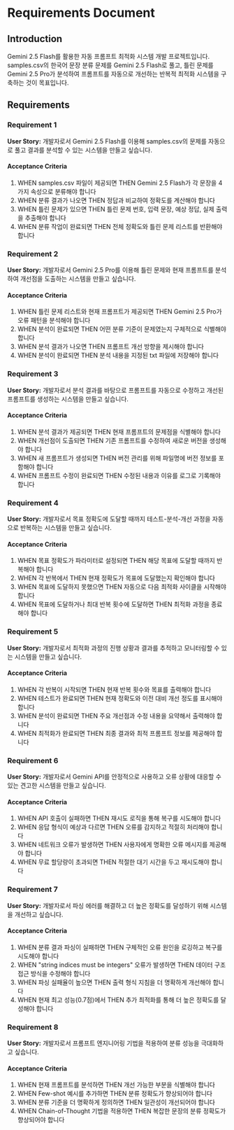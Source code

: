 # Requirements Document

## Introduction

Gemini 2.5 Flash를 활용한 자동 프롬프트 최적화 시스템 개발 프로젝트입니다. samples.csv의 한국어 문장 분류 문제를 Gemini 2.5 Flash로 풀고, 틀린 문제를 Gemini 2.5 Pro가 분석하여 프롬프트를 자동으로 개선하는 반복적 최적화 시스템을 구축하는 것이 목표입니다.

## Requirements

### Requirement 1

**User Story:** 개발자로서 Gemini 2.5 Flash를 이용해 samples.csv의 문제를 자동으로 풀고 결과를 분석할 수 있는 시스템을 만들고 싶습니다.

#### Acceptance Criteria

1. WHEN samples.csv 파일이 제공되면 THEN Gemini 2.5 Flash가 각 문장을 4가지 속성으로 분류해야 합니다
2. WHEN 분류 결과가 나오면 THEN 정답과 비교하여 정확도를 계산해야 합니다
3. WHEN 틀린 문제가 있으면 THEN 틀린 문제 번호, 입력 문장, 예상 정답, 실제 출력을 추출해야 합니다
4. WHEN 분류 작업이 완료되면 THEN 전체 정확도와 틀린 문제 리스트를 반환해야 합니다

### Requirement 2

**User Story:** 개발자로서 Gemini 2.5 Pro를 이용해 틀린 문제와 현재 프롬프트를 분석하여 개선점을 도출하는 시스템을 만들고 싶습니다.

#### Acceptance Criteria

1. WHEN 틀린 문제 리스트와 현재 프롬프트가 제공되면 THEN Gemini 2.5 Pro가 오류 패턴을 분석해야 합니다
2. WHEN 분석이 완료되면 THEN 어떤 분류 기준이 문제였는지 구체적으로 식별해야 합니다
3. WHEN 분석 결과가 나오면 THEN 프롬프트 개선 방향을 제시해야 합니다
4. WHEN 분석이 완료되면 THEN 분석 내용을 지정된 txt 파일에 저장해야 합니다

### Requirement 3

**User Story:** 개발자로서 분석 결과를 바탕으로 프롬프트를 자동으로 수정하고 개선된 프롬프트를 생성하는 시스템을 만들고 싶습니다.

#### Acceptance Criteria

1. WHEN 분석 결과가 제공되면 THEN 현재 프롬프트의 문제점을 식별해야 합니다
2. WHEN 개선점이 도출되면 THEN 기존 프롬프트를 수정하여 새로운 버전을 생성해야 합니다
3. WHEN 새 프롬프트가 생성되면 THEN 버전 관리를 위해 파일명에 버전 정보를 포함해야 합니다
4. WHEN 프롬프트 수정이 완료되면 THEN 수정된 내용과 이유를 로그로 기록해야 합니다

### Requirement 4

**User Story:** 개발자로서 목표 정확도에 도달할 때까지 테스트-분석-개선 과정을 자동으로 반복하는 시스템을 만들고 싶습니다.

#### Acceptance Criteria

1. WHEN 목표 정확도가 파라미터로 설정되면 THEN 해당 목표에 도달할 때까지 반복해야 합니다
2. WHEN 각 반복에서 THEN 현재 정확도가 목표에 도달했는지 확인해야 합니다
3. WHEN 목표에 도달하지 못했으면 THEN 자동으로 다음 최적화 사이클을 시작해야 합니다
4. WHEN 목표에 도달하거나 최대 반복 횟수에 도달하면 THEN 최적화 과정을 종료해야 합니다

### Requirement 5

**User Story:** 개발자로서 최적화 과정의 진행 상황과 결과를 추적하고 모니터링할 수 있는 시스템을 만들고 싶습니다.

#### Acceptance Criteria

1. WHEN 각 반복이 시작되면 THEN 현재 반복 횟수와 목표를 출력해야 합니다
2. WHEN 테스트가 완료되면 THEN 현재 정확도와 이전 대비 개선 정도를 표시해야 합니다
3. WHEN 분석이 완료되면 THEN 주요 개선점과 수정 내용을 요약해서 출력해야 합니다
4. WHEN 최적화가 완료되면 THEN 최종 결과와 최적 프롬프트 정보를 제공해야 합니다

### Requirement 6

**User Story:** 개발자로서 Gemini API를 안정적으로 사용하고 오류 상황에 대응할 수 있는 견고한 시스템을 만들고 싶습니다.

#### Acceptance Criteria

1. WHEN API 호출이 실패하면 THEN 재시도 로직을 통해 복구를 시도해야 합니다
2. WHEN 응답 형식이 예상과 다르면 THEN 오류를 감지하고 적절히 처리해야 합니다
3. WHEN 네트워크 오류가 발생하면 THEN 사용자에게 명확한 오류 메시지를 제공해야 합니다
4. WHEN 무료 할당량이 초과되면 THEN 적절한 대기 시간을 두고 재시도해야 합니다

### Requirement 7

**User Story:** 개발자로서 파싱 에러를 해결하고 더 높은 정확도를 달성하기 위해 시스템을 개선하고 싶습니다.

#### Acceptance Criteria

1. WHEN 분류 결과 파싱이 실패하면 THEN 구체적인 오류 원인을 로깅하고 복구를 시도해야 합니다
2. WHEN "string indices must be integers" 오류가 발생하면 THEN 데이터 구조 접근 방식을 수정해야 합니다
3. WHEN 파싱 실패율이 높으면 THEN 출력 형식 지침을 더 명확하게 개선해야 합니다
4. WHEN 현재 최고 성능(0.7점)에서 THEN 추가 최적화를 통해 더 높은 정확도를 달성해야 합니다

### Requirement 8

**User Story:** 개발자로서 프롬프트 엔지니어링 기법을 적용하여 분류 성능을 극대화하고 싶습니다.

#### Acceptance Criteria

1. WHEN 현재 프롬프트를 분석하면 THEN 개선 가능한 부분을 식별해야 합니다
2. WHEN Few-shot 예시를 추가하면 THEN 분류 정확도가 향상되어야 합니다
3. WHEN 분류 기준을 더 명확하게 정의하면 THEN 일관성이 개선되어야 합니다
4. WHEN Chain-of-Thought 기법을 적용하면 THEN 복잡한 문장의 분류 정확도가 향상되어야 합니다